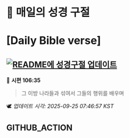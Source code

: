# 🙏 매일의 성경 구절
# [Daily Bible verse]
## [![README에 성경구절 업데이트](https://github.com/DONGSUKA/first_test/actions/workflows/update-readme-bible.yml/badge.svg)](https://github.com/DONGSUKA/first_test/actions/workflows/update-readme-bible.yml)
<!-- START_BIBLE_VERSE -->
📖 **시편 106:35**
> 그 이방 나라들과 섞여서 그들의 행위를 배우며

🕊️ _업데이트 시각: 2025-09-25 07:46:57 KST_
  <!-- END_BIBLE_VERSE -->
## GITHUB_ACTION

